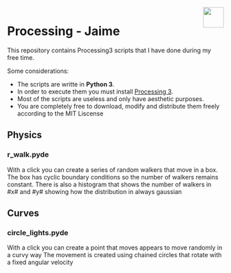 <img src="https://user-images.githubusercontent.com/5621995/96864136-41eae700-1468-11eb-9e36-8b4d842f2a59.png" width="48" align="right">

# Processing - Jaime

This repository contains Processing3 scripts that I have done during my free time.

Some considerations:

* The scripts are writte in **Python 3**.
* In order to execute them you must install [Processing 3](https://processing.org/).
* Most of the scripts are useless and only have aesthetic purposes.
* You are completely free to download, modify and distribute them freely according to the MIT Liscense

## Physics
### r_walk.pyde

With a click you can create a series of random walkers that move in a box. 
The box has cyclic boundary conditions so the number of walkers remains constant. 
There is also a histogram that shows the number of walkers in #x# and #y# showing how the distribution in always gaussian

## Curves
### circle_lights.pyde

With a click you can create a point that moves appears to move randomly in a curvy way
The movement is created using chained circles that rotate with a fixed angular velocity
